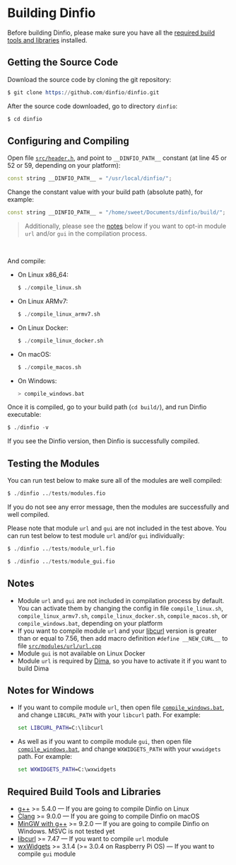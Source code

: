 # Building Dinfio

Before building Dinfio, please make sure you have all the [required build tools and libraries](#required-build-tools-and-libraries) installed.

## Getting the Source Code

Download the source code by cloning the git repository:
```s
$ git clone https://github.com/dinfio/dinfio.git
```

After the source code downloaded, go to directory `dinfio`:
```s
$ cd dinfio
```

## Configuring and Compiling

Open file [`src/header.h`](src/header.h), and point to  `__DINFIO_PATH__` constant (at line 45 or 52 or 59, depending on your platform):

``` cpp
const string __DINFIO_PATH__ = "/usr/local/dinfio/";
```

Change the constant value with your build path (absolute path), for example:

``` cpp
const string __DINFIO_PATH__ = "/home/sweet/Documents/dinfio/build/";
```

> Additionally, please see the [notes](#notes) below if you want to opt-in module `url` and/or `gui` in the compilation process.

<br>

And compile:

- On Linux x86_64:

    ```s
    $ ./compile_linux.sh
    ```
- On Linux ARMv7:

    ```s
    $ ./compile_linux_armv7.sh
    ```
- On Linux Docker:

    ```s
    $ ./compile_linux_docker.sh
    ```
- On macOS:

    ```s
    $ ./compile_macos.sh
    ```
- On Windows:

    ``` s
    > compile_windows.bat
    ```

Once it is compiled, go to your build path (`cd build/`), and run Dinfio executable:

``` s
$ ./dinfio -v
```

If you see the Dinfio version, then Dinfio is successfully compiled.

## Testing the Modules

You can run test below to make sure all of the modules are well compiled:

``` s
$ ./dinfio ../tests/modules.fio
```

If you do not see any error message, then the modules are successfully and well compiled.

Please note that module `url` and `gui` are not included in the test above. You can run test below to test module `url` and/or `gui` individually:

``` s
$ ./dinfio ../tests/module_url.fio
```
``` s
$ ./dinfio ../tests/module_gui.fio
```

## Notes

- Module `url` and `gui` are not included in compilation process by default. You can activate them by changing the config in file `compile_linux.sh`, `compile_linux_armv7.sh`, `compile_linux_docker.sh`, `compile_macos.sh`, or `compile_windows.bat`, depending on your platform
- If you want to compile module `url` and your [libcurl](https://curl.se/libcurl/) version is greater than or equal to 7.56, then add macro definition `#define __NEW_CURL__` to file [`src/modules/url/url.cpp`](src/modules/url/url.cpp)
- Module `gui` is not available on Linux Docker
- Module `url` is required by [Dima](src/dima/), so you have to activate it if you want to build Dima

## Notes for Windows

- If you want to compile module `url`, then open file [`compile_windows.bat`](compile_windows.bat), and change `LIBCURL_PATH` with your `libcurl` path. For example:

    ``` bat
    set LIBCURL_PATH=C:\libcurl
    ```
- As well as if you want to compile module `gui`, then open file [`compile_windows.bat`](compile_windows.bat), and change `WXWIDGETS_PATH` with your `wxwidgets` path. For example:

    ``` bat
    set WXWIDGETS_PATH=C:\wxwidgets
    ```

## Required Build Tools and Libraries

- [g++](https://gcc.gnu.org/) >= 5.4.0 &mdash; If you are going to compile Dinfio on Linux
- [Clang](https://clang.llvm.org/) >= 9.0.0 &mdash; If you are going to compile Dinfio on macOS
- [MinGW with g++](https://sourceforge.net/projects/mingw/) >= 9.2.0 &mdash; If you are going to compile Dinfio on Windows. MSVC is not tested yet
- [libcurl](https://curl.se/libcurl/) >= 7.47 &mdash; If you want to compile `url` module
- [wxWidgets](https://www.wxwidgets.org/) >= 3.1.4 (>= 3.0.4 on Raspberry Pi OS) &mdash; If you want to compile `gui` module
